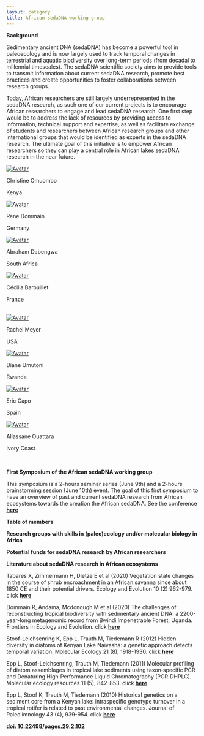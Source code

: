 ```yaml
---
layout: category
title: African sedaDNA working group
---
```


<div class="intro">
<p><b> Background</b></p>
<p>Sedimentary ancient DNA (sedaDNA) has become a powerful tool in paleoecology and is now largely used to track temporal changes in terrestrial and aquatic biodiversity over long-term periods (from decadal to millennial  timescales). The sedaDNA scientific society aims to provide tools to transmit information about current sedaDNA research, promote best practices and create opportunities to foster collaborations between research groups.</p>
<p>Today, African researchers are still largely underrepresented in the sedaDNA research, as such one of our current projects is to encourage African researchers to engage and lead sedaDNA research. One first step would be to address the lack of resources by providing access to information, technical support and expertise, as well as facilitate exchange of students and researchers between African research groups and other international groups that would be identified as experts in the sedaDNA research. The ultimate goal of this initiative is to empower African researchers so they can play a central role in African lakes sedaDNA research in the near future.</p>

<div class="avatar">

<div class ="member">
<div class="square"><a href="https://sites.google.com/uonbi.ac.ke/omuombo/home" target="_blank"><img src="{{ "/category/members/Tina_Omuombo.jpg" | relative_url }}" alt="Avatar" /></a></div>
<p>Christine Omuombo</p>
<p>Kenya</p>
</div>

<div class ="member">
<div class="square"><a href="https://scholar.google.de/citations?user=xx3i6sIAAAAJ&hl=en" target="_blank"><img src="{{ "/category/members/Rene_Dommain.jpg" | relative_url }}" alt="Avatar" /></a></div>
<p>Rene Dommain</p>
<p>Germany</p>
<p></p>
</div>

<div class ="member">
<div class="square"><a href="https://www.researchgate.net/profile/Abraham-Dabengwa" target="_blank"><img src="{{ "/category/members/Abraham_Dabengwa.jpg" | relative_url }}" alt="Avatar" /></a></div>
<p>Abraham Dabengwa</p>
<p>South Africa</p>
</div>
  
<div class ="member">
<div class="square"><a href="https://www.researchgate.net/profile/Cecilia-Barouillet" target="_blank"><img src="{{ "/assets/board-members/Cecilia2.jpg" | relative_url }}" alt="Avatar" /></a></div>
<p>Cécilia Barouillet</p>
<p>France</p>
</div>
<br>  
</div>

<div class="avatar">
<div class ="member">
<div class="square"><a href="http://www.ucedna.com" target="_blank"><img src="{{ "/category/members/Rachel_Meyer.jpg" | relative_url }}" alt="Avatar" /></a></div>
<p>Rachel Meyer</p>
<p>USA</p>
</div>

<div class ="member">
<div class="square"><a href="https://www.researchgate.net/profile/Diane-Umutoni" target="_blank"><img src="{{ "/category/members/Diane_Umutoni.jpg" | relative_url }}" alt="Avatar" /></a></div>
<p>Diane Umutoni</p>
<p>Rwanda</p>
<p></p>
</div>

<div class ="member">
<div class="square"><a href="https://ercapo.wixsite.com/sedadna-society/ericcapo" target="_blank"><img src="{{ "/assets/board-members/Eric.png" | relative_url }}" alt="Avatar" /></a></div>
<p>Eric Capo</p>
<p>Spain</p>
</div>
  
<div class ="member">
<div class="square"><a href="https://www.univ-na.ci/" target="_blank"><img src="{{ "/category/members/Allassane_Ouattara.jpg" | relative_url }}" alt="Avatar" /></a></div>
<p>Allassane Ouattara</p>
<p>Ivory Coast</p>
</div>
<br>  
</div>

<p><b>First Symposium of the African sedaDNA working group</b></p>

<p>This symposium is a 2-hours seminar series (June 9th) and a 2-hours brainstorming session (June 10th) event. The goal of this first symposium to have an overview of past and current sedaDNA research from African ecosystems towards the creation the African sedaDNA. See the conference <a href="https://www.youtube.com/watch?v=17sp_5l928s&feature=emb_title" target="_blank"><b>here</b></a></p>

<p><b>Table of members</b></p> 

<p><b>Research groups with skills in (paleo)ecology and/or molecular biology in Africa</b></p>
  
 <p><b>Potential funds for sedaDNA research by African researchers</b></p>
  
  
<p><b>Literature about sedaDNA research in African ecosystems</b></p>

<p> Tabares X, Zimmermann H, Dietze E et al (2020) Vegetation state changes in the course of shrub encroachment in an African savanna since about 1850 CE and their potential drivers. Ecology and Evolution 10 (2) 962-979. click <a href="https://onlinelibrary.wiley.com/doi/full/10.1002/ece3.5955" target="_blank"><b>here</b></a></p>
    
<p> Dommain R, Andama, Mcdonough M et al (2020) The challenges of reconstructing tropical biodiversity with sedimentary ancient DNA: a 2200-year-long metagenomic record from Bwindi Impenetrable Forest, Uganda. Frontiers in Ecology and Evolution. click <a href="https://www.frontiersin.org/articles/10.3389/fevo.2020.00218/full" target="_blank"><b>here</b></a></p>
  
<p> Stoof-Leichsenring K, Epp L, Trauth M, Tiedemann R (2012) Hidden diversity in diatoms of Kenyan Lake Naivasha: a genetic approach detects temporal variation. Molecular Ecology 21 (8), 1918-1930. click <a href="https://onlinelibrary.wiley.com/doi/abs/10.1111/j.1365-294X.2011.05412.x" target="_blank"><b>here</b></a></p>
  
<p> Epp L, Stoof-Leichsenring, Trauth M, Tiedemann (2011) Molecular profiling of diatom assemblages in tropical lake sediments using taxon‐specific PCR and Denaturing High‐Performance Liquid Chromatography (PCR‐DHPLC). Molecular ecology resources 11 (5), 842-853. click <a href="https://onlinelibrary.wiley.com/doi/abs/10.1111/j.1755-0998.2011.03022.x" target="_blank"><b>here</b></a></p>
  
<p>Epp L, Stoof K, Trauth M, Tiedemann (2010) Historical genetics on a sediment core from a Kenyan lake: intraspecific genotype turnover in a tropical rotifer is related to past environmental changes. Journal of Paleolimnology 43 (4), 939-954. click <a href="https://link.springer.com/article/10.1007/s10933-009-9379-7" target="_blank"><b>here</b></a></p>
  
  <a href="https://pastglobalchanges.org/publications/pages-magazines/pages-magazine/128666" target="_blank"><b>doi: 10.22498/pages.29.2.102</b></a>  </p>

